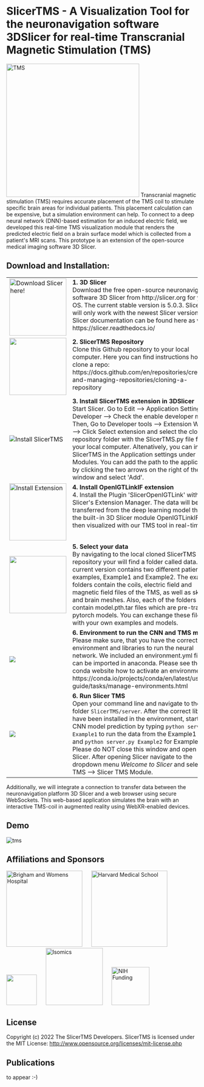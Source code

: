 # SlicerTMS - A Visualization Tool for the neuronavigation software 3DSlicer for real-time Transcranial Magnetic Stimulation (TMS)

<img src="https://github.com/lorifranke/SlicerTMS/blob/main/client/SlicerTMS/Resources/Icons/SlicerTMS.png" title="TMS" width=350>
Transcranial magnetic stimulation (TMS) requires accurate placement of the TMS coil to stimulate specific brain areas for individual patients. This placement calculation can be expensive, but a simulation environment can help. To connect to a deep neural network (DNN)-based estimation for an induced electric field, we developed this real-time TMS visualization module that renders the predicted electric field on a brain surface model which is
collected from a patient's MRI scans. This prototype is an extension of the open-source medical imaging software 3D Slicer.

## Download and Installation:

<table>
<tr>
<td valign="middle" width="200"><a href="https://slicer.org"><img src="https://www.slicer.org/assets/img/3D-Slicer-Mark.svg" title="Download Slicer here!" width=150></a></td>
<td valign="top" width="800"><b> 1. 3D Slicer</b></a><br> Download the free open-source neuronavigation software 3D Slicer from http://slicer.org for your OS. The current stable version is 5.0.3. SlicerTMS will only work with the newest Slicer version. A Slicer documentation can be found here as well: https://slicer.readthedocs.io/
</tr>

<tr>
<td valign="middle" width="200"><img src="https://docs.github.com/assets/cb-20363/images/help/repository/code-button.png" width=150></a></td>
<td valign="top" width="800"><b> 2. SlicerTMS Repository</b></a><br> Clone this Github repository to your local computer. Here you can find instructions how to clone a repo: https://docs.github.com/en/repositories/creating-and-managing-repositories/cloning-a-repository
</tr>

<tr>
<td valign="middle" width="200"><img src="https://docs.monai.io/projects/label/en/latest/_images/monai-label-plugin-favorite-modules-1.png" title="Install SlicerTMS"></a></td>
<td valign="top" width="800"><b> 3. Install SlicerTMS extension in 3DSlicer</b></a><br> Start Slicer. Go to Edit --> Application Settings --> Developer --> Check the enable developer mode. Then, Go to Developer tools --> Extension Wizard --> Click Select extension and select the cloned repository folder with the SlicerTMS.py file from your local computer. Altenatively, you can install SlicerTMS in the Application settings under Modules. You can add the path to the application by clicking the two arrows on the right of the window and select 'Add'.
</tr>

<tr>
<td valign="middle" width="200"><img src="https://raw.githubusercontent.com/openigtlink/SlicerOpenIGTLink/master/OpenIGTLinkIF.png" title="Install Extension" width=150></a></td>
<td valign="top" width="800"><b> 4. Install OpenIGTLinkIF extension</b></a><br> 4. Install the Plugin 'SlicerOpenIGTLink' with Slicer's Extension Manager. The data will be transferred from the deep learning model through the built-in 3D Slicer module OpenIGTLinkIF and then visualized with our TMS tool in real-time.
</tr>

<tr>
<td valign="middle" width="200"><img src="https://user-images.githubusercontent.com/38534852/204691323-f271a2e1-79fa-4187-b3ed-123129391bce.png" width=150></a></td>
<td valign="top" width="800"><b> 5. Select your data </b></a><br> By navigating to the local cloned SlicerTMS repository your will find a folder called data. The current version contains two different patient examples, Example1 and Example2. The example folders contain the coils, electric field and magnetic field files of the TMS, as well as skin and brain meshes. Also, each of the folders contain model.pth.tar files which are pre-trained pytorch models. You can exchange these files with your own examples and models.
</tr>

<tr>
<td valign="middle" width="200"> <img src="https://conda.io/projects/conda/en/latest/_images/conda_logo.svg"> </a></td>
<td valign="top" width="800"><b> 6. Environment to run the CNN and TMS module </b></a><br> Please make sure, that you have the correct environment and libraries to run the neural network. We included an environment.yml file that can be imported in anaconda. Please see the conda website how to activate an environment: https://conda.io/projects/conda/en/latest/user-guide/tasks/manage-environments.html 
</tr>

<tr>
<td valign="middle" width="200">
<img src="https://user-images.githubusercontent.com/38534852/204690660-075547c3-0ebe-4dc6-bc5f-7aa5ed595e64.png"></a></td>
<td valign="top" width="800"><b> 6. Run Slicer TMS </b></a><br> Open your command line and navigate to the folder <code>SlicerTMS/server</code>. After the correct libraries have been installed in the environment, start the CNN model prediction by typing <code>python server.py Example1</code> to run the data from the Example1 folder and <code>python server.py Example2</code> for Example2. Please do NOT close this window and open 3D Slicer. After opening Slicer navigate to the dropdown menu <em>Welcome to Slicer</em> and select TMS --> Slicer TMS Module.
</tr>
</table>

Additionally, we will integrate a connection to transfer data between the neuronavigation platform 3D Slicer and a web browser using secure WebSockets. This web-based application simulates the brain with an interactive TMS-coil in augmented reality using WebXR-enabled devices.

## Demo ##
![tms](https://user-images.githubusercontent.com/38534852/204691744-c2ee8451-7f4c-40c3-83a5-c2fd0103f0a7.gif)



## Affiliations and Sponsors ##
<a href="https://www.brighamandwomens.org/"><img src="https://www.brighamandwomens.org/assets/BWH/core/sprites/vectors/bwh-logo.svg" alt="Brigham and Womens Hospital" width="200"></a>&nbsp;&nbsp;&nbsp;&nbsp;&nbsp;
<a href="http://hms.harvard.edu"><img src="http://xtk.github.io/hms_logo.png" alt="Harvard Medical School" title="Harvard Medical School" width="200"></a>&nbsp;&nbsp;&nbsp;&nbsp;&nbsp;
<a href="https://www.umb.edu"><img src="https://www.umb.edu/assets/images/UMASSB0STON_ID_blue.png?1560890493" width="80" ></a>&nbsp;&nbsp;&nbsp;&nbsp;&nbsp;
<a href="https://isomics.com/"><img src="https://isomics.com/isomics-logo-text-horizontal-700.png" alt="Isomics" title="Isomics" width="150"></a>&nbsp;&nbsp;&nbsp;&nbsp;&nbsp;
<a href="https://www.nih.gov/"><img src="https://upload.wikimedia.org/wikipedia/commons/c/c8/NIH_Master_Logo_Vertical_2Color.png?20130312195925" alt="NIH Funding" width="100"></a>

## License ##
Copyright (c) 2022 The SlicerTMS Developers. SlicerTMS is licensed under the MIT License: <a href="http://www.opensource.org/licenses/mit-license.php" target="_blank">http://www.opensource.org/licenses/mit-license.php</a>
  
## Publications ##
to appear :-)
